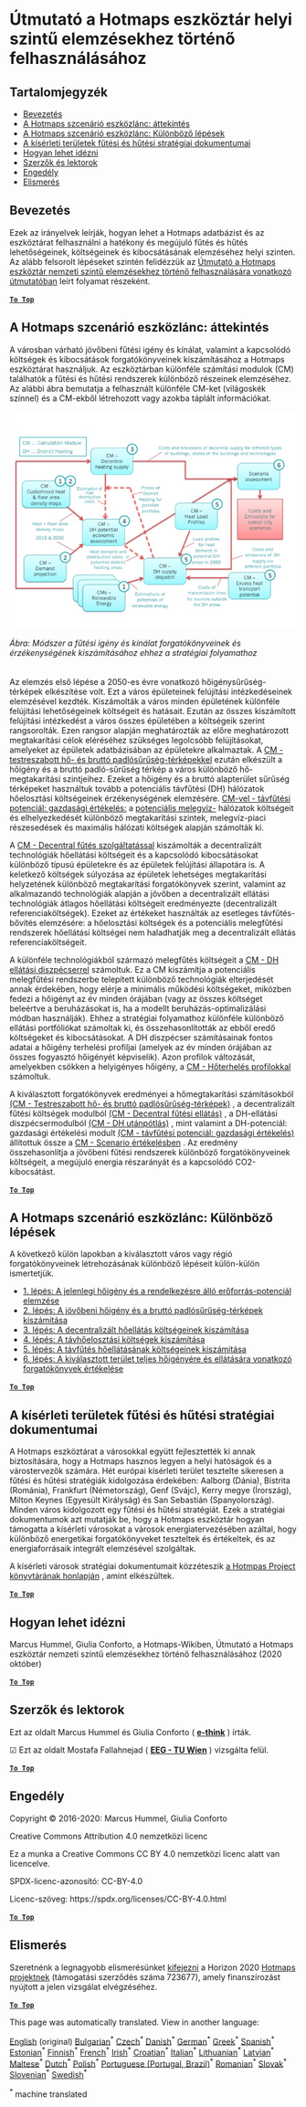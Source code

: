 <h1><a class="anchor" id="guidelines-for-using-the-hotmaps-toolbox-for-analyses-at-local-level" href="#guidelines-for-using-the-hotmaps-toolbox-for-analyses-at-local-level"><i class="fa fa-link"></i></a>Útmutató a Hotmaps eszköztár helyi szintű elemzésekhez történő felhasználásához</h1><h2><a class="anchor" id="table-of-contents" href="#table-of-contents"><i class="fa fa-link"></i></a> Tartalomjegyzék</h2><ul><li> <a href="#introduction">Bevezetés</a></li><li> <a href="#the-hotmaps-scenario-toolchain-overview">A Hotmaps szcenárió eszközlánc: áttekintés</a></li><li> <a href="#the-hotmaps-scenario-toolchain-different-steps">A Hotmaps szcenárió eszközlánc: Különböző lépések</a></li><li> <a href="#pilot-areas-heating-and-cooling-strategy-documents">A kísérleti területek fűtési és hűtési stratégiai dokumentumai</a></li><li> <a href="#how-to-cite">Hogyan lehet idézni</a></li><li> <a href="#authors-and-reviewers">Szerzők és lektorok</a></li><li> <a href="#license">Engedély</a></li><li> <a href="#acknowledgement">Elismerés</a></li></ul><h2><a class="anchor" id="introduction" href="#introduction"><i class="fa fa-link"></i></a> Bevezetés</h2><p> Ezek az irányelvek leírják, hogyan lehet a Hotmaps adatbázist és az eszköztárat felhasználni a hatékony és megújuló fűtés és hűtés lehetőségeinek, költségeinek és kibocsátásának elemzéséhez helyi szinten. Az alább felsorolt lépéseket szintén felidézzük az <a href="https://wiki.hotmaps.hevs.ch/en/guide-national-level-comprehensive-assessment-eed#introduction">Útmutató a Hotmaps eszköztár nemzeti szintű elemzésekhez történő felhasználására vonatkozó útmutatóban</a> leírt folyamat részeként.</p><p><ins> <code><strong><a href="#table-of-contents">To Top</a></strong></code></ins></p><h2><a class="anchor" id="the-hotmaps-scenario-toolchain--overview" href="#the-hotmaps-scenario-toolchain--overview"><i class="fa fa-link"></i></a> A Hotmaps szcenárió eszközlánc: áttekintés</h2><p> A városban várható jövőbeni fűtési igény és kínálat, valamint a kapcsolódó költségek és kibocsátások forgatókönyveinek kiszámításához a Hotmaps eszköztárat használjuk. Az eszköztárban különféle számítási modulok (CM) találhatók a fűtési és hűtési rendszerek különböző részeinek elemzéséhez. Az alábbi ábra bemutatja a felhasznált különféle CM-ket (világoskék színnel) és a CM-ekből létrehozott vagy azokba táplált információkat.<br/><br/><img src="/en/guide-local-and-municipal-levels/Toolchain_29_06_2020.jpg"/></p><p> <em>Ábra: Módszer a fűtési igény és kínálat forgatókönyveinek és érzékenységének kiszámításához ehhez a stratégiai folyamathoz</em><br/><br/><br/> Az elemzés első lépése a 2050-es évre vonatkozó hőigénysűrűség-térképek elkészítése volt. Ezt a város épületeinek felújítási intézkedéseinek elemzésével kezdték. Kiszámolták a város minden épületének különféle felújítási lehetőségeinek költségeit és hatásait. Ezután az összes kiszámított felújítási intézkedést a város összes épületében a költségeik szerint rangsorolták. Ezen rangsor alapján meghatározták az előre meghatározott megtakarítási célok eléréséhez szükséges legolcsóbb felújításokat, amelyeket az épületek adatbázisában az épületekre alkalmaztak. A <a href="https://wiki.hotmaps.eu/en/CM-Customized-heat-and-floor-area-density-maps">CM - testreszabott hő- és bruttó padlósűrűség-térképekkel</a> ezután elkészült a hőigény és a bruttó padló-sűrűség térkép a város különböző hő-megtakarítási szintjeihez. Ezeket a hőigény és a bruttó alapterület sűrűség térképeket használtuk tovább a potenciális távfűtési (DH) hálózatok hőelosztási költségeinek érzékenységének elemzésére. <a href="https://wiki.hotmaps.eu/en/CM-District-heating-potential-economic-assessment">CM-vel - távfűtési potenciál: gazdasági értékelés:</a> a <a href="https://wiki.hotmaps.eu/en/CM-District-heating-potential-economic-assessment">potenciális melegvíz-</a> hálózatok költségeit és elhelyezkedését különböző megtakarítási szintek, melegvíz-piaci részesedések és maximális hálózati költségek alapján számolták ki.</p><p> A <a href="https://wiki.hotmaps.eu/en/CM-Decentral-heating-supply">CM - Decentral fűtés szolgáltatással</a> kiszámolták a decentralizált technológiák hőellátási költségeit és a kapcsolódó kibocsátásokat különböző típusú épületekre és az épületek felújítási állapotára is. A keletkező költségek súlyozása az épületek lehetséges megtakarítási helyzetének különböző megtakarítási forgatókönyvek szerint, valamint az alkalmazandó technológiák alapján a jövőben a decentralizált ellátási technológiák átlagos hőellátási költségeit eredményezte (decentralizált referenciaköltségek). Ezeket az értékeket használták az esetleges távfűtés-bővítés elemzésére: a hőelosztási költségek és a potenciális melegfűtési rendszerek hőellátási költségei nem haladhatják meg a decentralizált ellátás referenciaköltségeit.</p><p> A különféle technológiákból származó melegfűtés költségeit a <a href="https://wiki.hotmaps.eu/en/CM-District-heating-supply-dispatch">CM - DH ellátási diszpécserrel</a> számoltuk. Ez a CM kiszámítja a potenciális melegfűtési rendszerbe telepített különböző technológiák elterjedését annak érdekében, hogy elérje a minimális működési költségeket, miközben fedezi a hőigényt az év minden órájában (vagy az összes költséget beleértve a beruházásokat is, ha a modellt beruházás-optimalizálási módban használják). Ehhez a stratégiai folyamathoz különféle különböző ellátási portfóliókat számoltak ki, és összehasonlították az ebből eredő költségeket és kibocsátásokat. A DH diszpécser számításainak fontos adatai a hőigény terhelési profiljai (amelyek az év minden órájában az összes fogyasztó hőigényét képviselik). Azon profilok változását, amelyekben csökken a helyigényes hőigény, a <a href="https://wiki.hotmaps.hevs.ch/en/CM-Heat-load-profiles">CM - Hőterhelés profilokkal</a> számoltuk.</p><p> A kiválasztott forgatókönyvek eredményei a hőmegtakarítási számításokból <a href="https://wiki.hotmaps.eu/en/CM-Customized-heat-and-floor-area-density-maps">(CM - Testreszabott hő- és bruttó padlósűrűség-térképek)</a> , a decentralizált fűtési költségek modulból <a href="https://wiki.hotmaps.eu/en/CM-Decentral-heating-supply">(CM - Decentral fűtési ellátás)</a> , a DH-ellátási diszpécsermodulból <a href="https://wiki.hotmaps.eu/en/CM-District-heating-supply-dispatch">(CM - DH utánpótlás)</a> , mint valamint a DH-potenciál: gazdasági értékelési modult <a href="https://wiki.hotmaps.eu/en/CM-District-heating-potential-economic-assessment">(CM - távfűtési potenciál: gazdasági értékelés)</a> állítottuk össze a <a href="https://wiki.hotmaps.eu/en/CM-Scenario-assessment">CM - Scenario értékelésben</a> . Az eredmény összehasonlítja a jövőbeni fűtési rendszerek különböző forgatókönyveinek költségeit, a megújuló energia részarányát és a kapcsolódó CO2-kibocsátást.</p><p><ins> <code><strong><a href="#table-of-contents">To Top</a></strong></code></ins></p><h2><a class="anchor" id="the-hotmaps-scenario-toolchain--different-steps" href="#the-hotmaps-scenario-toolchain--different-steps"><i class="fa fa-link"></i></a> A Hotmaps szcenárió eszközlánc: Különböző lépések</h2><p> A következő külön lapokban a kiválasztott város vagy régió forgatókönyveinek létrehozásának különböző lépéseit külön-külön ismertetjük.</p><ul><li> <a href="https://wiki.hotmaps.eu/en/Step-1-Analysis-of-current-heat-demand-and-available-resource-potentials">1. lépés: A jelenlegi hőigény és a rendelkezésre álló erőforrás-potenciál elemzése</a></li><li> <a href="https://wiki.hotmaps.eu/en/Step-2-Calculation-of-future-heat-demand-and-gross-floor-area-density-maps">2. lépés: A jövőbeni hőigény és a bruttó padlósűrűség-térképek kiszámítása</a></li><li> <a href="https://wiki.hotmaps.eu/en/Step-3-Calculation-of-costs-of-decentral-heat-supply">3. lépés: A decentralizált hőellátás költségeinek kiszámítása</a></li><li> <a href="https://wiki.hotmaps.eu/en/Step-4-Calculation-of-district-heating-distribution-costs">4. lépés: A távhőelosztási költségek kiszámítása</a></li><li> <a href="https://wiki.hotmaps.eu/en/Step-5-Calculation-of-costs-of-heat-supply-to-district-heating">5. lépés: A távfűtés hőellátásának költségeinek kiszámítása</a></li><li> <a href="https://wiki.hotmaps.eu/en/Step-6-Assessment-of-scenarios-for-entire-heat-demand-and-supply-for-the-selected-area">6. lépés: A kiválasztott terület teljes hőigényére és ellátására vonatkozó forgatókönyvek értékelése</a></li></ul><p><ins> <code><strong><a href="#table-of-contents">To Top</a></strong></code></ins></p><h2><a class="anchor" id="pilot-areas-heating-and-cooling-strategy-documents" href="#pilot-areas-heating-and-cooling-strategy-documents"><i class="fa fa-link"></i></a> A kísérleti területek fűtési és hűtési stratégiai dokumentumai</h2><p> A Hotmaps eszköztárat a városokkal együtt fejlesztették ki annak biztosítására, hogy a Hotmaps hasznos legyen a helyi hatóságok és a várostervezők számára. Hét európai kísérleti terület tesztelte sikeresen a fűtési és hűtési stratégiák kidolgozása érdekében: Aalborg (Dánia), Bistrita (Románia), Frankfurt (Németország), Genf (Svájc), Kerry megye (Írország), Milton Keynes (Egyesült Királyság) és San Sebastián (Spanyolország). Minden város kidolgozott egy fűtési és hűtési stratégiát. Ezek a stratégiai dokumentumok azt mutatják be, hogy a Hotmaps eszköztár hogyan támogatta a kísérleti városokat a városok energiatervezésében azáltal, hogy különböző energetikai forgatókönyveket teszteltek és értékeltek, és az energiaforrásaik integrált elemzésével szolgáltak.</p><p> A kísérleti városok stratégiai dokumentumait közzéteszik <a href="https://www.hotmaps-project.eu/library/">a Hotmpas Project könyvtárának honlapján</a> , amint elkészültek.</p><p><ins> <code><strong><a href="#table-of-contents">To Top</a></strong></code></ins></p><h2><a class="anchor" id="how-to-cite" href="#how-to-cite"><i class="fa fa-link"></i></a> Hogyan lehet idézni</h2><p> Marcus Hummel, Giulia Conforto, a Hotmaps-Wikiben, Útmutató a Hotmaps eszköztár nemzeti szintű elemzésekhez történő felhasználásához (2020 október)</p><p><ins> <code><strong><a href="#table-of-contents">To Top</a></strong></code></ins></p><h2><a class="anchor" id="authors-and-reviewers" href="#authors-and-reviewers"><i class="fa fa-link"></i></a> Szerzők és lektorok</h2><p> Ezt az oldalt Marcus Hummel és Giulia Conforto ( <strong><a href="https://e-think.ac.at">e-think</a></strong> ) írták.</p><p> ☑ Ezt az oldalt Mostafa Fallahnejad ( <strong><a href="https://eeg.tuwien.ac.at/">EEG - TU Wien</a></strong> ) vizsgálta felül.</p><p> <a href="#table-of-contents"><strong><code>To Top</code></strong></a></p><h2><a class="anchor" id="license" href="#license"><i class="fa fa-link"></i></a> Engedély</h2><p> Copyright © 2016-2020: Marcus Hummel, Giulia Conforto</p><p> Creative Commons Attribution 4.0 nemzetközi licenc</p><p> Ez a munka a Creative Commons CC BY 4.0 nemzetközi licenc alatt van licencelve.</p><p> SPDX-licenc-azonosító: CC-BY-4.0</p><p> Licenc-szöveg: https://spdx.org/licenses/CC-BY-4.0.html</p><p><ins> <code><strong><a href="#table-of-contents">To Top</a></strong></code></ins></p><h2><a class="anchor" id="acknowledgement" href="#acknowledgement"><i class="fa fa-link"></i></a> Elismerés</h2><p> Szeretnénk a legnagyobb elismerésünket <a href="https://www.hotmaps-project.eu">kifejezni</a> a Horizon 2020 <a href="https://www.hotmaps-project.eu">Hotmaps projektnek</a> (támogatási szerződés száma 723677), amely finanszírozást nyújtott a jelen vizsgálat elvégzéséhez.</p><p><ins> <code><strong><a href="#table-of-contents">To Top</a></strong></code></ins></p>
<!--- THIS IS A SUPER UNIQUE IDENTIFIER -->

This page was automatically translated. View in another language:

[English](../en/guide-local-and-municipal-levels) (original) [Bulgarian](../bg/guide-local-and-municipal-levels)<sup>\*</sup> [Czech](../cs/guide-local-and-municipal-levels)<sup>\*</sup> [Danish](../da/guide-local-and-municipal-levels)<sup>\*</sup> [German](../de/guide-local-and-municipal-levels)<sup>\*</sup> [Greek](../el/guide-local-and-municipal-levels)<sup>\*</sup> [Spanish](../es/guide-local-and-municipal-levels)<sup>\*</sup> [Estonian](../et/guide-local-and-municipal-levels)<sup>\*</sup> [Finnish](../fi/guide-local-and-municipal-levels)<sup>\*</sup> [French](../fr/guide-local-and-municipal-levels)<sup>\*</sup> [Irish](../ga/guide-local-and-municipal-levels)<sup>\*</sup> [Croatian](../hr/guide-local-and-municipal-levels)<sup>\*</sup>  [Italian](../it/guide-local-and-municipal-levels)<sup>\*</sup> [Lithuanian](../lt/guide-local-and-municipal-levels)<sup>\*</sup> [Latvian](../lv/guide-local-and-municipal-levels)<sup>\*</sup> [Maltese](../mt/guide-local-and-municipal-levels)<sup>\*</sup> [Dutch](../nl/guide-local-and-municipal-levels)<sup>\*</sup> [Polish](../pl/guide-local-and-municipal-levels)<sup>\*</sup> [Portuguese (Portugal, Brazil)](../pt/guide-local-and-municipal-levels)<sup>\*</sup> [Romanian](../ro/guide-local-and-municipal-levels)<sup>\*</sup> [Slovak](../sk/guide-local-and-municipal-levels)<sup>\*</sup> [Slovenian](../sl/guide-local-and-municipal-levels)<sup>\*</sup> [Swedish](../sv/guide-local-and-municipal-levels)<sup>\*</sup> 

<sup>\*</sup> machine translated
